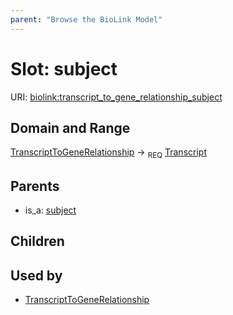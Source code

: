 ```yaml
---
parent: "Browse the BioLink Model"
---
```



# Slot: subject




URI: [biolink:transcript_to_gene_relationship_subject](https://w3id.org/biolink/vocab/transcript_to_gene_relationship_subject)

## Domain and Range

[TranscriptToGeneRelationship](TranscriptToGeneRelationship.md) ->  <sub>REQ</sub> [Transcript](Transcript.md)

## Parents

 *  is_a: [subject](sequence_feature_relationship_subject.md)

## Children


## Used by

 * [TranscriptToGeneRelationship](TranscriptToGeneRelationship.md)
